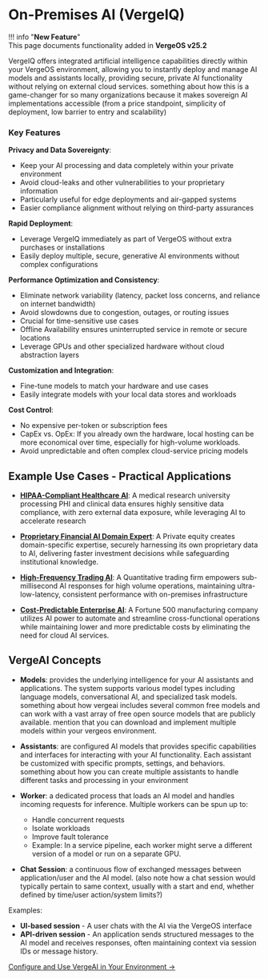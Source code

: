 # On-Premises AI (VergeIQ)

!!! info "**New Feature**"  
    This page documents functionality added in **VergeOS v25.2**

VergeIQ offers integrated artificial intelligence capabilities directly within your VergeOS environment, allowing you to instantly deploy and manage AI models and assistants locally, providing secure, private AI functionality without relying on external cloud services.  something about how this is a game-changer for so many organizations because it makes sovereign AI implementations accessible (from a price standpoint, simplicity of deployment, low barrier to entry and scalability)


### Key Features

**Privacy and Data Sovereignty**: 

- Keep your AI processing and data completely within your private environment
- Avoid cloud-leaks and other vulnerabilities to your proprietary information
- Particularly useful for edge deployments and air-gapped systems
- Easier compliance alignment without relying on third-party assurances

**Rapid Deployment**: 

- Leverage VergeIQ immediately as part of VergeOS without extra purchases or installations
- Easily deploy multiple, secure, generative AI environments without complex configurations

**Performance Optimization and Consistency**:

- Eliminate network variability (latency, packet loss concerns, and reliance on internet bandwidth) 
- Avoid slowdowns due to congestion, outages, or routing issues
- Crucial for time-sensitive use cases
- Offline Availability ensures uninterrupted service in remote or secure locations
- Leverage GPUs and other specialized hardware without cloud abstraction layers

**Customization and Integration**: 

- Fine-tune models to match your hardware and use cases
- Easily integrate models with your local data stores and workloads

**Cost Control**:

- No expensive per-token or subscription fees
- CapEx vs. OpEx: If you already own the hardware, local hosting can be more economical over time, especially for high-volume workloads.
- Avoid unpredictable and often complex cloud-service pricing models


## Example Use Cases - Practical Applications

* **[HIPAA-Compliant Healthcare AI]()**: A medical research university processing PHI and clinical data ensures highly sensitive data compliance, with zero external data exposure, while leveraging AI to accelerate research

* **[Proprietary Financial AI Domain Expert]()**: A Private equity creates domain-specific expertise, securely harnessing its own proprietary data to AI, delivering faster investment decisions while safeguarding institutional knowledge.  

* **[High-Frequency Trading AI]()**: A Quantitative trading firm empowers sub-millisecond AI responses for high volume operations, maintaining ultra-low-latency, consistent performance with on-premises infrastructure

* **[Cost-Predictable Enterprise AI]()**: A Fortune 500 manufacturing company utilizes AI power to automate and streamline cross-functional operations while maintaining lower and more predictable costs by eliminating the need for cloud AI services.



## VergeAI Concepts

* **Models**: provides the underlying intelligence for your AI assistants and applications. The system supports various model types including language models, conversational AI, and specialized task models. something about how vergeai includes several common free models and can work with a vast array of free open source models that are publicly available. mention that you can download and implement multiple models within your vergeos environment.

* **Assistants**: are configured AI models that provides specific capabilities and interfaces for interacting with your AI functionality. Each assistant  be customized with specific prompts, settings, and behaviors. something about how you can create multiple assistants to handle different tasks and processing in your environment

* **Worker**: a dedicated process that loads an AI model and handles incoming requests for inference. 
Multiple workers can be spun up to:

  * Handle concurrent requests
  * Isolate workloads
  *  Improve fault tolerance
  * Example: In a service pipeline, each worker might serve a different version of a model or run on a separate GPU.

* **Chat Session**: a continuous flow of exchanged messages between application/user and the AI model. (also note how a chat session would typically pertain to same context, usually with a start and end, whether defined by time/user action/system limits?)

Examples: 
   *  **UI-based session** - A user chats with the AI via the VergeOS interface
   *  **API-driven session** - An application sends structured messages to the AI model and receives responses, often maintaining context via session IDs or message history.

[Configure and Use VergeAI in Your Environment →](/product-guide/ai/ai-configuration)


